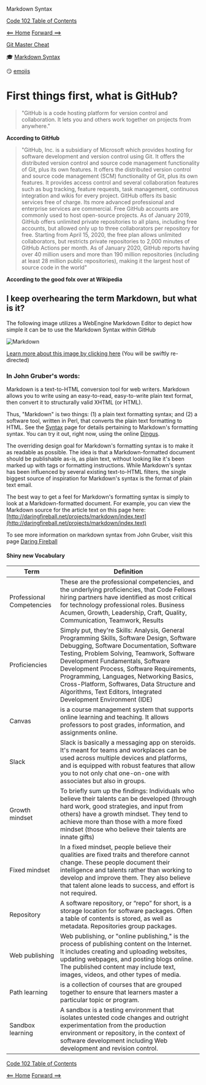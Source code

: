 Markdown Syntax

[Code 102 Table of Contents](CodeFellows_102.md)

[<== Home](README.md) [Forward ==>](CLI_Terminal_GUI_IDE_VS_Code_Abstraction.md)

[Git Master Cheat](https://overapi.com/git)

:mortar_board: [Markdown Syntax](https://daringfireball.net/projects/markdown/syntax)

:smirk: [emojis](https://gist.github.com/rxaviers/7360908)

# First things first, what is GitHub?

> "GitHub is a code hosting platform for version control and collaboration.
> It lets you and others work together on projects from anywhere."

**According to GitHub**

> "GitHub, Inc. is a subsidiary of Microsoft which provides hosting for software development and version control using Git. It offers the distributed version control and source code management functionality of Git, plus its own features.  It offers the distributed version control and source code management (SCM) functionality of Git, plus its own features. It provides access control and several collaboration features such as bug tracking, feature requests, task management, continuous integration and wikis for every project. GitHub offers its basic services free of charge. Its more advanced professional and enterprise services are commercial. Free GitHub accounts are commonly used to host open-source projects. As of January 2019, GitHub offers unlimited private repositories to all plans, including free accounts, but allowed only up to three collaborators per repository for free. Starting from April 15, 2020, the free plan allows unlimited collaborators, but restricts private repositories to 2,000 minutes of GitHub Actions per month. As of January 2020, GitHub reports having over 40 million users and more than 190 million repositories (including at least 28 million public repositories), making it the largest host of source code in the world"

**According to the good folx over at Wikipedia**

## I keep overhearing the term Markdown, but what is it?

The following image utilizes a WebEngine Markdown Editor to depict how simple it can be to use the Markdown Syntax within GitHub

![Markdown](https://doc.qt.io/qt-5/images/markdowneditor-example.png)

[Learn more about this image by clicking here](https://doc.qt.io/qt-5/qtwebengine-webenginewidgets-markdowneditor-example.html) (You will be swiftly re-directed)

### In John Gruber's words:

Markdown is a text-to-HTML conversion tool for web writers. Markdown
allows you to write using an easy-to-read, easy-to-write plain text
format, then convert it to structurally valid XHTML (or HTML).

Thus, "Markdown" is two things: (1) a plain text formatting syntax;
and (2) a software tool, written in Perl, that converts the plain text
formatting to HTML. See the [Syntax] page for details pertaining to
Markdown's formatting syntax. You can try it out, right now, using the
online [Dingus].

The overriding design goal for Markdown's formatting syntax is to make
it as readable as possible. The idea is that a Markdown-formatted
document should be publishable as-is, as plain text, without looking
like it's been marked up with tags or formatting instructions. While
Markdown's syntax has been influenced by several existing text-to-HTML
filters, the single biggest source of inspiration for Markdown's
syntax is the format of plain text email.

The best way to get a feel for Markdown's formatting syntax is simply
to look at a Markdown-formatted document. For example, you can view
the Markdown source for the article text on this page here:
[http://daringfireball.net/projects/markdown/index.text](http://daringfireball.net/projects/markdown/index.text)

To see more information on markdown syntax from John Gruber, visit  this page [Daring Fireball](https://daringfireball.net/projects/markdown/syntax)

#### Shiny new Vocabulary


| Term | Definition |
| - | - |
| Professional Competencies | These are the professional competencies, and the underlying proficiencies, that Code Fellows hiring partners have identified as most critical for technology professional roles.  Business Acumen, Growth, Leadership, Craft, Quality, Communication, Teamwork, Results |
| Proficiencies | Simply put, they're Skills: Analysis, General Programming Skills, Software Design, Software Debugging, Software Documentation, Software Testing, Problem Solving, Teamwork, Software Development Fundamentals, Software Development Process, Software Requirements, Programming, Languages, Networking Basics, Cross-Platform, Softwares, Data Structure and Algorithms, Text Editors, Integrated Development Environment (IDE) |
| Canvas | is a course management system that supports online learning and teaching. It allows professors to post grades, information, and assignments online. |
| Slack | Slack is basically a messaging app on steroids. It's meant for teams and workplaces can be used across multiple devices and platforms, and is equipped with robust features that allow you to not only chat one-on-one with associates but also in groups. |
| Growth mindset | To briefly sum up the findings: Individuals who believe their talents can be developed (through hard work, good strategies, and input from others) have a growth mindset. They tend to achieve more than those with a more fixed mindset (those who believe their talents are innate gifts) |
| Fixed mindset | In a fixed mindset, people believe their qualities are fixed traits and therefore cannot change. These people document their intelligence and talents rather than working to develop and improve them. They also believe that talent alone leads to success, and effort is not required. |
| Repository | A software repository, or “repo” for short, is a storage location for software packages. Often a table of contents is stored, as well as metadata. Repositories group packages. |
| Web publishing | Web publishing, or "online publishing," is the process of publishing content on the Internet. It includes creating and uploading websites, updating webpages, and posting blogs online. The published content may include text, images, videos, and other types of media. |
| Path learning | is a collection of courses that are grouped together to ensure that learners master a particular topic or program. |
| Sandbox learning | A sandbox is a testing environment that isolates untested code changes and outright experimentation from the production environment or repository, in the context of software development including Web development and revision control. |

[Code 102 Table of Contents](CodeFellows_102.md)

[<== Home](README.md) [Forward ==>](CLI_Terminal_GUI_IDE_VS_Code_Abstraction.md)

[syntax]: /projects/markdown/syntax
[dingus]: /projects/markdown/dingus
